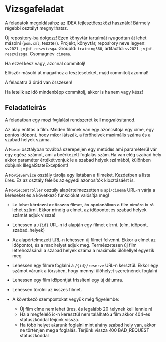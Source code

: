 # Vizsgafeladat

A feladatok megoldásához az IDEA fejlesztőeszközt használd!
Bármely régebbi osztályt megnyithatsz.

Új repository-ba dolgozz!
Ezen könyvtár tartalmát nyugodtan át lehet másolni (`pom.xml`, tesztek).
Projekt, könyvtár, repository neve legyen: `sv2021-jvjbf-reszvizsga`.
GroupId: `training360`, artifactId: `sv2021-jvjbf-reszvizsga`. Csomagnév: `cinema`.

Ha ezzel kész vagy, azonnal commitolj!

Először másold át magadhoz a teszteseteket, majd commitolj azonnal!

A feladatra 3 órád van összesen!

Ha letelik az idő mindenképp commitolj, akkor is
ha nem vagy kész!

## Feladatleírás

A feladatban egy mozi foglalási rendszerét kell megvalósítanod.

Az alap entitás a film. Minden filmnek van egy azonosítója egy címe, egy pontos időpont, hogy mikor játszák, a férőhelyek maximális száma és a szabad helyek száma.

A `Movie` osztályban továbbá szerepeljen egy metódus ami paraméterül vár egy egész számot, ami a beérkezett foglalás szám. Ha van elég szabad hely akkor paraméter értékét vonjuk le a szabad helyek számából, különben dobjunk IllegalStateExceptiont!

A `MovieService` osztály tárolja egy listában a filmeket. Kezdetben a lista üres. Ez az osztály felelős az egyedi azonosítók kiosztásáért is.

A `MovieController` osztály alapértelmezzetten a `api/cinema` URL-n várja a kéréseket és a következő funkciókat valósítja meg!

* Le lehet kérdezni az összes filmet, és opcionálisan a film címére is rá lehet szűrni. Ekkor mindig a címet, az időpontot és szabad helyek számát adjuk vissza!

* Lehessen a `/{id}` URL-n id alapján egy filmet elérni. (cím, időpont, szabad_helyek)

* Az alapértelmezett URL-n lehessen új filmet felvenni. Ekkor a címet az időpontot, és a max helyet adjuk meg. Természetesen új film létrehozásánál a szabad helyek száma a maximális ülőhellyel egyezik meg

* Lehessen egy filmre foglalni a `/{id}/reserve` URL-n kersztül. Ekkor egy számot várunk a törzsben, hogy mennyi ülőhelyet szeretnének foglalni

* Lehessen egy film időpontját frissíteni egy új dátumra.

* Lehessen törölni az összes filmet.

* A következő szempontokat vegyük még figyelembe:
    * Új film címe nem lehet üres, és legalább 20 helynek kell lennie rá
    * Ha a megfelelő id-n keresztül nem található a film akkor 404-es státuszkóddal térjünk vissza.
    * Ha több helyet akarunk foglalni mint ahány szabad hely van, akkor ne történjen meg a foglalás. Térjünk vissza 400 BAD_REQUEST státuszkóddal
  

